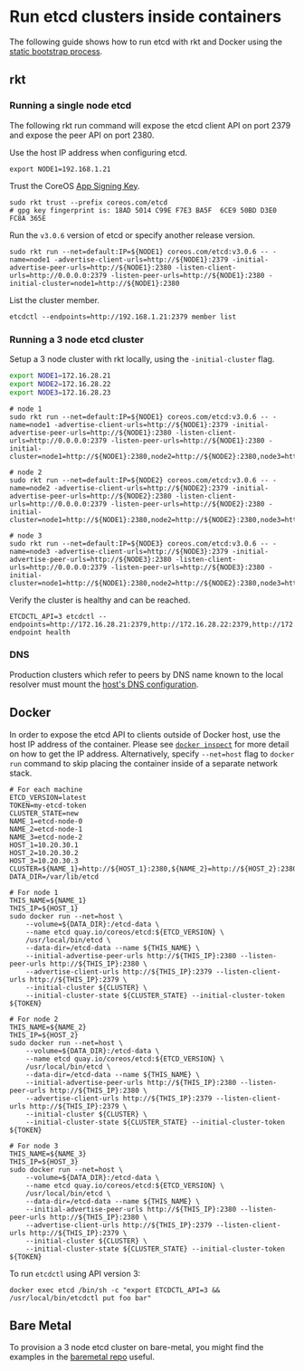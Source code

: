 # Run etcd clusters inside containers

The following guide shows how to run etcd with rkt and Docker using the [static bootstrap process](clustering.md#static).

## rkt

### Running a single node etcd

The following rkt run command will expose the etcd client API on port 2379 and expose the peer API on port 2380.

Use the host IP address when configuring etcd.

```
export NODE1=192.168.1.21
```

Trust the CoreOS [App Signing Key](https://coreos.com/security/app-signing-key/).

```
sudo rkt trust --prefix coreos.com/etcd
# gpg key fingerprint is: 18AD 5014 C99E F7E3 BA5F  6CE9 50BD D3E0 FC8A 365E
```

Run the `v3.0.6` version of etcd or specify another release version.

```
sudo rkt run --net=default:IP=${NODE1} coreos.com/etcd:v3.0.6 -- -name=node1 -advertise-client-urls=http://${NODE1}:2379 -initial-advertise-peer-urls=http://${NODE1}:2380 -listen-client-urls=http://0.0.0.0:2379 -listen-peer-urls=http://${NODE1}:2380 -initial-cluster=node1=http://${NODE1}:2380
```

List the cluster member.

```
etcdctl --endpoints=http://192.168.1.21:2379 member list
```

### Running a 3 node etcd cluster

Setup a 3 node cluster with rkt locally, using the `-initial-cluster` flag.

```sh
export NODE1=172.16.28.21
export NODE2=172.16.28.22
export NODE3=172.16.28.23
```

```
# node 1
sudo rkt run --net=default:IP=${NODE1} coreos.com/etcd:v3.0.6 -- -name=node1 -advertise-client-urls=http://${NODE1}:2379 -initial-advertise-peer-urls=http://${NODE1}:2380 -listen-client-urls=http://0.0.0.0:2379 -listen-peer-urls=http://${NODE1}:2380 -initial-cluster=node1=http://${NODE1}:2380,node2=http://${NODE2}:2380,node3=http://${NODE3}:2380

# node 2
sudo rkt run --net=default:IP=${NODE2} coreos.com/etcd:v3.0.6 -- -name=node2 -advertise-client-urls=http://${NODE2}:2379 -initial-advertise-peer-urls=http://${NODE2}:2380 -listen-client-urls=http://0.0.0.0:2379 -listen-peer-urls=http://${NODE2}:2380 -initial-cluster=node1=http://${NODE1}:2380,node2=http://${NODE2}:2380,node3=http://${NODE3}:2380

# node 3
sudo rkt run --net=default:IP=${NODE3} coreos.com/etcd:v3.0.6 -- -name=node3 -advertise-client-urls=http://${NODE3}:2379 -initial-advertise-peer-urls=http://${NODE3}:2380 -listen-client-urls=http://0.0.0.0:2379 -listen-peer-urls=http://${NODE3}:2380 -initial-cluster=node1=http://${NODE1}:2380,node2=http://${NODE2}:2380,node3=http://${NODE3}:2380
```

Verify the cluster is healthy and can be reached.

```
ETCDCTL_API=3 etcdctl --endpoints=http://172.16.28.21:2379,http://172.16.28.22:2379,http://172.16.28.23:2379 endpoint health
```

### DNS

Production clusters which refer to peers by DNS name known to the local resolver must mount the [host's DNS configuration](https://coreos.com/kubernetes/docs/latest/kubelet-wrapper.html#customizing-rkt-options).

## Docker

In order to expose the etcd API to clients outside of Docker host, use the host IP address of the container. Please see [`docker inspect`](https://docs.docker.com/engine/reference/commandline/inspect) for more detail on how to get the IP address. Alternatively, specify `--net=host` flag to `docker run` command to skip placing the container inside of a separate network stack.

```
# For each machine
ETCD_VERSION=latest
TOKEN=my-etcd-token
CLUSTER_STATE=new
NAME_1=etcd-node-0
NAME_2=etcd-node-1
NAME_3=etcd-node-2
HOST_1=10.20.30.1
HOST_2=10.20.30.2
HOST_3=10.20.30.3
CLUSTER=${NAME_1}=http://${HOST_1}:2380,${NAME_2}=http://${HOST_2}:2380,${NAME_3}=http://${HOST_3}:2380
DATA_DIR=/var/lib/etcd

# For node 1
THIS_NAME=${NAME_1}
THIS_IP=${HOST_1}
sudo docker run --net=host \
    --volume=${DATA_DIR}:/etcd-data \
    --name etcd quay.io/coreos/etcd:${ETCD_VERSION} \
	/usr/local/bin/etcd \
    --data-dir=/etcd-data --name ${THIS_NAME} \
	--initial-advertise-peer-urls http://${THIS_IP}:2380 --listen-peer-urls http://${THIS_IP}:2380 \
	--advertise-client-urls http://${THIS_IP}:2379 --listen-client-urls http://${THIS_IP}:2379 \
	--initial-cluster ${CLUSTER} \
	--initial-cluster-state ${CLUSTER_STATE} --initial-cluster-token ${TOKEN}

# For node 2
THIS_NAME=${NAME_2}
THIS_IP=${HOST_2}
sudo docker run --net=host \
    --volume=${DATA_DIR}:/etcd-data \
    --name etcd quay.io/coreos/etcd:${ETCD_VERSION} \
	/usr/local/bin/etcd \
    --data-dir=/etcd-data --name ${THIS_NAME} \
	--initial-advertise-peer-urls http://${THIS_IP}:2380 --listen-peer-urls http://${THIS_IP}:2380 \
	--advertise-client-urls http://${THIS_IP}:2379 --listen-client-urls http://${THIS_IP}:2379 \
	--initial-cluster ${CLUSTER} \
	--initial-cluster-state ${CLUSTER_STATE} --initial-cluster-token ${TOKEN}

# For node 3
THIS_NAME=${NAME_3}
THIS_IP=${HOST_3}
sudo docker run --net=host \
    --volume=${DATA_DIR}:/etcd-data \
    --name etcd quay.io/coreos/etcd:${ETCD_VERSION} \
	/usr/local/bin/etcd \
    --data-dir=/etcd-data --name ${THIS_NAME} \
	--initial-advertise-peer-urls http://${THIS_IP}:2380 --listen-peer-urls http://${THIS_IP}:2380 \
	--advertise-client-urls http://${THIS_IP}:2379 --listen-client-urls http://${THIS_IP}:2379 \
	--initial-cluster ${CLUSTER} \
	--initial-cluster-state ${CLUSTER_STATE} --initial-cluster-token ${TOKEN}
```

To run `etcdctl` using API version 3:

```
docker exec etcd /bin/sh -c "export ETCDCTL_API=3 && /usr/local/bin/etcdctl put foo bar"
```

## Bare Metal

To provision a 3 node etcd cluster on bare-metal, you might find the examples in the [baremetal repo](https://github.com/coreos/coreos-baremetal/tree/master/examples) useful.


